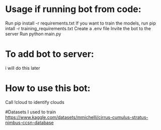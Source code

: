 # Usage if running bot from code:
Run pip install -r requirements.txt
If you want to train the models, run pip intall -r training_requirements.txt
Create a .env file
Invite the bot to the server
Run python main.py

# To add bot to server:
i will do this later

# How to use this bot:
Call !cloud to identify clouds

#Datasets I used to train 
https://www.kaggle.com/datasets/mmichelli/cirrus-cumulus-stratus-nimbus-ccsn-database
